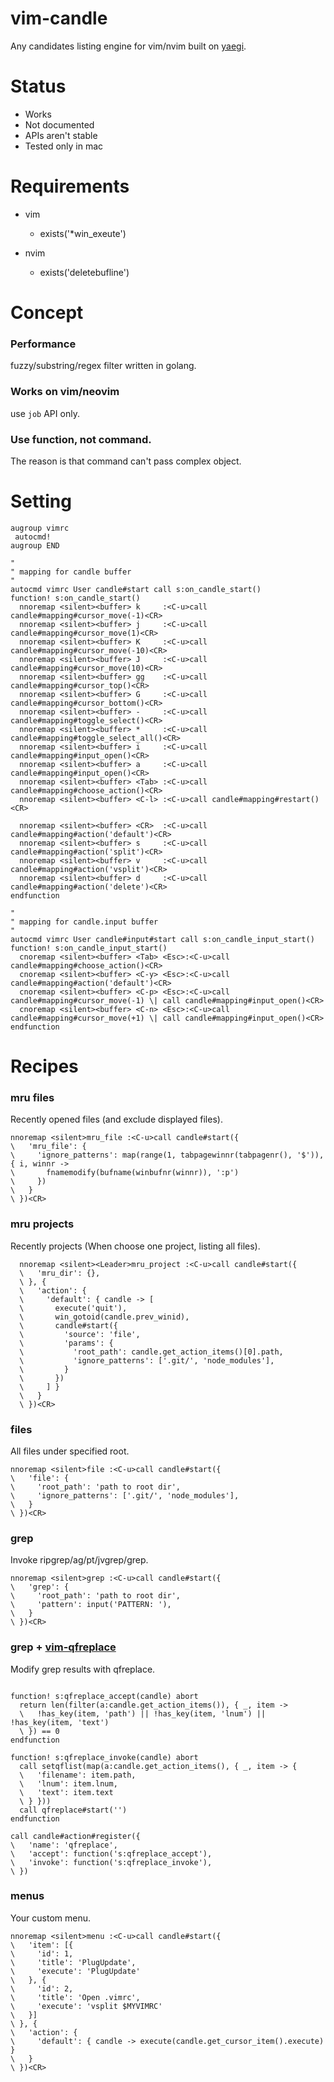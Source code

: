vim-candle
===

Any candidates listing engine for vim/nvim built on [yaegi](https://github.com/containous/yaegi).


Status
===

- Works
- Not documented
- APIs aren't stable
- Tested only in mac


Requirements
===

- vim
  - exists('*win_exeute')

- nvim
  - exists('deletebufline')


Concept
===

### Performance
fuzzy/substring/regex filter written in golang.

### Works on vim/neovim
use `job` API only.

### Use function, not command.
The reason is that command can't pass complex object.


Setting
===

```viml
augroup vimrc
 autocmd!
augroup END

"
" mapping for candle buffer
"
autocmd vimrc User candle#start call s:on_candle_start()
function! s:on_candle_start()
  nnoremap <silent><buffer> k     :<C-u>call candle#mapping#cursor_move(-1)<CR>
  nnoremap <silent><buffer> j     :<C-u>call candle#mapping#cursor_move(1)<CR>
  nnoremap <silent><buffer> K     :<C-u>call candle#mapping#cursor_move(-10)<CR>
  nnoremap <silent><buffer> J     :<C-u>call candle#mapping#cursor_move(10)<CR>
  nnoremap <silent><buffer> gg    :<C-u>call candle#mapping#cursor_top()<CR>
  nnoremap <silent><buffer> G     :<C-u>call candle#mapping#cursor_bottom()<CR>
  nnoremap <silent><buffer> -     :<C-u>call candle#mapping#toggle_select()<CR>
  nnoremap <silent><buffer> *     :<C-u>call candle#mapping#toggle_select_all()<CR>
  nnoremap <silent><buffer> i     :<C-u>call candle#mapping#input_open()<CR>
  nnoremap <silent><buffer> a     :<C-u>call candle#mapping#input_open()<CR>
  nnoremap <silent><buffer> <Tab> :<C-u>call candle#mapping#choose_action()<CR>
  nnoremap <silent><buffer> <C-l> :<C-u>call candle#mapping#restart()<CR>

  nnoremap <silent><buffer> <CR>  :<C-u>call candle#mapping#action('default')<CR>
  nnoremap <silent><buffer> s     :<C-u>call candle#mapping#action('split')<CR>
  nnoremap <silent><buffer> v     :<C-u>call candle#mapping#action('vsplit')<CR>
  nnoremap <silent><buffer> d     :<C-u>call candle#mapping#action('delete')<CR>
endfunction

"
" mapping for candle.input buffer
"
autocmd vimrc User candle#input#start call s:on_candle_input_start()
function! s:on_candle_input_start()
  cnoremap <silent><buffer> <Tab> <Esc>:<C-u>call candle#mapping#choose_action()<CR>
  cnoremap <silent><buffer> <C-y> <Esc>:<C-u>call candle#mapping#action('default')<CR>
  cnoremap <silent><buffer> <C-p> <Esc>:<C-u>call candle#mapping#cursor_move(-1) \| call candle#mapping#input_open()<CR>
  cnoremap <silent><buffer> <C-n> <Esc>:<C-u>call candle#mapping#cursor_move(+1) \| call candle#mapping#input_open()<CR>
endfunction

```

# Recipes

### mru files

Recently opened files (and exclude displayed files).

```viml
nnoremap <silent>mru_file :<C-u>call candle#start({
\   'mru_file': {
\     'ignore_patterns': map(range(1, tabpagewinnr(tabpagenr(), '$')), { i, winnr ->
\       fnamemodify(bufname(winbufnr(winnr)), ':p')
\     })
\   }
\ })<CR>
```


### mru projects

Recently projects (When choose one project, listing all files).

```viml
  nnoremap <silent><Leader>mru_project :<C-u>call candle#start({
  \   'mru_dir': {},
  \ }, {
  \   'action': {
  \     'default': { candle -> [
  \       execute('quit'),
  \       win_gotoid(candle.prev_winid),
  \       candle#start({
  \         'source': 'file',
  \         'params': {
  \           'root_path': candle.get_action_items()[0].path,
  \           'ignore_patterns': ['.git/', 'node_modules'],
  \         }
  \       })
  \     ] }
  \   }
  \ })<CR>
```


### files

All files under specified root.

```viml
nnoremap <silent>file :<C-u>call candle#start({
\   'file': {
\     'root_path': 'path to root dir',
\     'ignore_patterns': ['.git/', 'node_modules'],
\   }
\ })<CR>
```


### grep

Invoke ripgrep/ag/pt/jvgrep/grep.

```viml
nnoremap <silent>grep :<C-u>call candle#start({
\   'grep': {
\     'root_path': 'path to root dir',
\     'pattern': input('PATTERN: '),
\   }
\ })<CR>
```

### grep + [vim-qfreplace](https://github.com/thinca/vim-qfreplace)

Modify grep results with qfreplace.

```viml

function! s:qfreplace_accept(candle) abort
  return len(filter(a:candle.get_action_items()), { _, item ->
  \   !has_key(item, 'path') || !has_key(item, 'lnum') || !has_key(item, 'text')
  \ }) == 0
endfunction

function! s:qfreplace_invoke(candle) abort
  call setqflist(map(a:candle.get_action_items(), { _, item -> {
  \   'filename': item.path,
  \   'lnum': item.lnum,
  \   'text': item.text
  \ } }))
  call qfreplace#start('')
endfunction

call candle#action#register({
\   'name': 'qfreplace',
\   'accept': function('s:qfreplace_accept'),
\   'invoke': function('s:qfreplace_invoke'),
\ })
```

### menus

Your custom menu.

```viml
nnoremap <silent>menu :<C-u>call candle#start({
\   'item': [{
\     'id': 1,
\     'title': 'PlugUpdate',
\     'execute': 'PlugUpdate'
\   }, {
\     'id': 2,
\     'title': 'Open .vimrc',
\     'execute': 'vsplit $MYVIMRC'
\   }]
\ }, {
\   'action': {
\     'default': { candle -> execute(candle.get_cursor_item().execute) }
\   }
\ })<CR>
```

